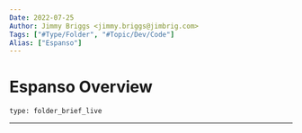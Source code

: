 ```yaml
---
Date: 2022-07-25
Author: Jimmy Briggs <jimmy.briggs@jimbrig.com>
Tags: ["#Type/Folder", "#Topic/Dev/Code"]
Alias: ["Espanso"]
---
```


# Espanso Overview

 
```ccard
type: folder_brief_live
```
 

***
